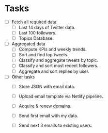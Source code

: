 # Tasks

- [ ] Fetch all required data.
    - [ ] Last 14 days of Twitter data.
    - [ ] Last 100 followers.
    - [ ] Topics Database.

- [ ] Aggregated data
    - [ ] Compute KPIs and weekly trends.
    - [ ] Sort and find top tweets.
    - [ ] Classify and aggregate tweets by topic.
    - [ ] Classify and sort most recent followers.
    - [ ] Aggregate and sort replies by user.

- [ ] Other tasks
    - [ ] Store JSON with email data.
    - [ ] Upload email template via Netlify pipeline.
    - [ ] Acquire & renew domains.
    - [ ] Send first email with my data.
    - [ ] Send next 3 emails to existing users.

